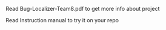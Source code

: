 Read Bug-Localizer-Team8.pdf to get more info about project



Read Instruction manual to try it on your repo
